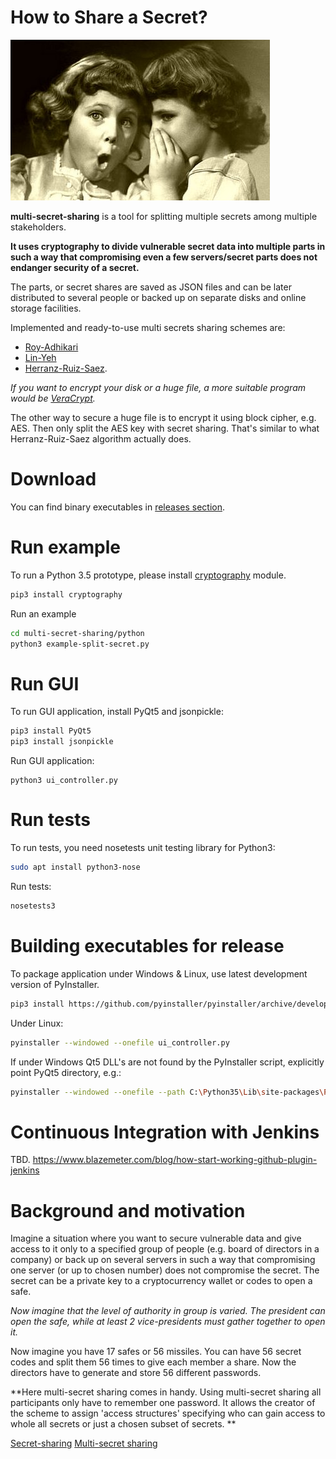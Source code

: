 # How to Share a Secret?

![Traditional way of sharing a secret](https://raw.githubusercontent.com/Qbicz/multi-secret-sharing/master/docs/Sharing-Secrets.jpg)

**multi-secret-sharing** is a tool for splitting multiple secrets among multiple stakeholders.

**It uses cryptography to divide vulnerable secret data into multiple parts in such a way that compromising even a few servers/secret parts does not endanger security of a secret.**

The parts, or secret shares are saved as JSON files and can be later distributed to several people or backed up on separate disks and online storage facilities.

Implemented and ready-to-use multi secrets sharing schemes are:
- [Roy-Adhikari](https://arxiv.org/abs/1409.0089)
- [Lin-Yeh](https://pdfs.semanticscholar.org/0ebb/e71b8ba333b3a5431a489c761915de59ba00.pdf)
- [Herranz-Ruiz-Saez](http://www.sciencedirect.com/science/article/pii/S0020019013001373).

_If you want to encrypt your disk or a huge file, a more suitable program would be [VeraCrypt](https://sourceforge.net/projects/veracrypt/)._

The other way to secure a huge file is to encrypt it using block cipher, e.g. AES. Then only split the AES key with secret sharing. That's similar to what Herranz-Ruiz-Saez algorithm actually does.


# Download
You can find binary executables in [releases section](https://github.com/Qbicz/multi-secret-sharing/releases).


# Run example
To run a Python 3.5 prototype, please install [cryptography](https://pypi.python.org/pypi/cryptography) module.
```bash
pip3 install cryptography
```
Run an example
```bash
cd multi-secret-sharing/python
python3 example-split-secret.py
```

# Run GUI
To run GUI application, install PyQt5 and jsonpickle:
```bash
pip3 install PyQt5
pip3 install jsonpickle
```
Run GUI application:
```
python3 ui_controller.py
```

# Run tests
To run tests, you need nosetests unit testing library for Python3:
```bash
sudo apt install python3-nose
```
Run tests:
```bash
nosetests3
```

# Building executables for release
To package application under Windows & Linux, use latest development version of PyInstaller.
```bash
pip3 install https://github.com/pyinstaller/pyinstaller/archive/develop.zip
```

Under Linux:
```bash
pyinstaller --windowed --onefile ui_controller.py
```
If under Windows Qt5 DLL's are not found by the PyInstaller script, explicitly point PyQt5 directory, e.g.:
```bash
pyinstaller --windowed --onefile --path C:\Python35\Lib\site-packages\PyQt5\Qt\bin ui_controller.py
```


# Continuous Integration with Jenkins
TBD.
https://www.blazemeter.com/blog/how-start-working-github-plugin-jenkins



# Background and motivation


Imagine a situation where you want to secure vulnerable data and give access to it only to a specified group of people (e.g. board of directors in a company) or back up on several servers in such a way that compromising one server (or up to chosen number) does not compromise the secret. The secret can be a private key to a cryptocurrency wallet or codes to open a safe.

*Now imagine that the level of authority in group is varied. The president can open the safe, while at least 2 vice-presidents must gather together to open it.*

Now imagine you have 17 safes or 56 missiles. You can have 56 secret codes and split them 56 times to give each member a share. Now the directors have to generate and store 56 different passwords.

**Here multi-secret sharing comes in handy. Using multi-secret sharing all participants only have to remember one password. It allows the creator of the scheme to assign 'access structures' specifying who can gain access to whole all secrets or just a chosen subset of secrets. **

[Secret-sharing](https://en.wikipedia.org/wiki/Secret_sharing)
[Multi-secret sharing](https://en.wikipedia.org/wiki/Secret_sharing#Multi-secret_and_space_efficient_(batched)_secret_sharing)


